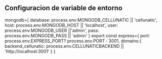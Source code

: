 ## Configuracion de variable de entorno

mongodb={
        database: process.env.MONGODB_CELLUNATIC || 'cellunatic',
        host: process.env.MONGODB_HOST || 'localhost',
        user: process.env.MONGODB_USER ||'admin',
        pass: process.env.MONGODB_PASS || 'admin'
    }
export const express={
        port: process.env.EXPRESS_PORT? process.env.PORT : 3001,
        domains:{
            backend_cellunatic: process.env.CELLUNATICBACKEND || 'http://localhost:3001'
        }
    }